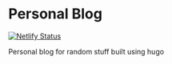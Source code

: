 # Personal Blog
[![Netlify Status](https://api.netlify.com/api/v1/badges/222c3107-6c10-450c-b1d4-c06dd0568049/deploy-status)](https://app.netlify.com/sites/fervent-lovelace-f3d9e4/deploys)

Personal blog for random stuff built using hugo
